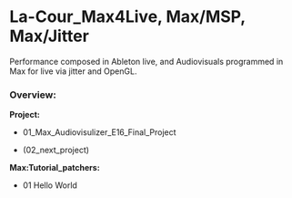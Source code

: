 # La-Cour_Max4Live, Max/MSP, Max/Jitter
Performance composed in Ableton live, and Audiovisuals programmed in Max for live via jitter and OpenGL.

### Overview:
**Project:**
- 01_Max_Audiovisulizer_E16_Final_Project

- (02_next_project)

**Max:Tutorial_patchers:**
- 01 Hello World
